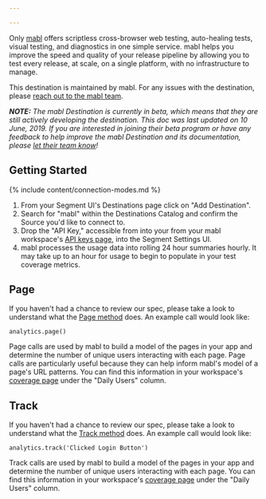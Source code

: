```yaml
---

---
```


Only [mabl](https://mabl.com/?utm_source=segmentio&utm_medium=docs&utm_campaign=partners) offers scriptless cross-browser web testing, auto-healing tests, visual testing, and diagnostics in one simple service. mabl helps you improve the speed and quality of your release pipeline by allowing you to test every release, at scale, on a single platform, with no infrastructure to manage.

This destination is maintained by mabl. For any issues with the destination, please [reach out to the mabl team](mailto:support@mabl.com).

_**NOTE:** The mabl Destination is currently in beta, which means that they are still actively developing the destination. This doc was last updated on 10 June, 2019. If you are interested in joining their beta program or have any feedback to help improve the mabl Destination and its documentation, please [let  their team know](mailto:support@mabl.com)!_


## Getting Started

{% include content/connection-modes.md %}

1. From your Segment UI's Destinations page click on "Add Destination".
2. Search for "mabl" within the Destinations Catalog and confirm the Source you'd like to connect to.
3. Drop the "API Key," accessible from into your from your mabl workspace's [API keys page](https://app-dev.mabl.com/workspaces/-/settings/apis), into the Segment Settings UI.
4. mabl processes the usage data into rolling 24 hour summaries hourly.  It may take up to an hour for usage to begin to populate in your test coverage metrics.

## Page

If you haven't had a chance to review our spec, please take a look to understand what the [Page method](https://segment.com/docs/spec/page/) does. An example call would look like:

```
analytics.page()
```
Page calls are used by mabl to build a model of the pages in your app and determine the number of unique users interacting with each page.  Page calls are particularly useful because they can help inform mabl's model of a page's URL patterns. You can find this information in your workspace's [coverage page](https://app.mabl.com/workspaces/-/coverage) under the "Daily Users" column.


## Track

If you haven't had a chance to review our spec, please take a look to understand what the [Track method](https://segment.com/docs/spec/track/) does. An example call would look like:

```
analytics.track('Clicked Login Button')
```

Track calls are used by mabl to build a model of the pages in your app and determine the number of unique users interacting with each page. You can find this information in your workspace's [coverage page](https://app.mabl.com/workspaces/-/coverage) under the "Daily Users" column.